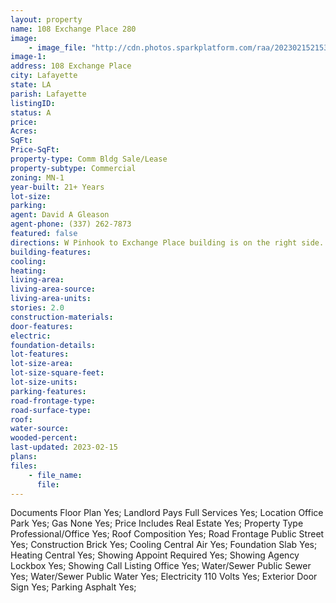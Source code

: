 ```yaml
---
layout: property
name: 108 Exchange Place 280
image:
    - image_file: "http://cdn.photos.sparkplatform.com/raa/20230215215355397410000000.jpg"
image-1:
address: 108 Exchange Place
city: Lafayette
state: LA
parish: Lafayette
listingID: 
status: A
price: 
Acres: 
SqFt: 
Price-SqFt: 
property-type: Comm Bldg Sale/Lease
property-subtype: Commercial
zoning: MN-1
year-built: 21+ Years
lot-size: 
parking: 
agent: David A Gleason
agent-phone: (337) 262-7873
featured: false
directions: W Pinhook to Exchange Place building is on the right side.
building-features: 
cooling: 
heating: 
living-area: 
living-area-source: 
living-area-units: 
stories: 2.0
construction-materials: 
door-features: 
electric: 
foundation-details: 
lot-features: 
lot-size-area: 
lot-size-square-feet: 
lot-size-units: 
parking-features: 
road-frontage-type: 
road-surface-type: 
roof: 
water-source: 
wooded-percent: 
last-updated: 2023-02-15
plans: 
files:
    - file_name:
      file:
---
```

Documents	Floor Plan	Yes;
Landlord Pays	Full Services	Yes;
Location	Office Park	Yes;
Gas	None	Yes;
Price Includes	Real Estate	Yes;
Property Type	Professional/Office	Yes;
Roof	Composition	Yes;
Road Frontage	Public Street	Yes;
Construction	Brick	Yes;
Cooling	Central Air	Yes;
Foundation	Slab	Yes;
Heating	Central	Yes;
Showing	Appoint Required	Yes;
Showing	Agency Lockbox	Yes;
Showing	Call Listing Office	Yes;
Water/Sewer	Public Sewer	Yes;
Water/Sewer	Public Water	Yes;
Electricity	110 Volts	Yes;
Exterior	Door Sign	Yes;
Parking	Asphalt	Yes;

